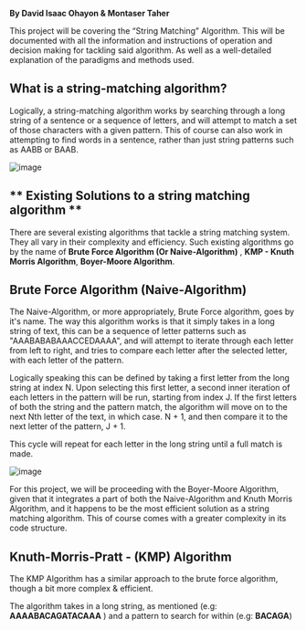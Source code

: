 **By David Isaac Ohayon & Montaser Taher**

This project will be covering the “String Matching” Algorithm. This will be documented with all the information and instructions of operation and decision making for tackling said algorithm. As well as a well-detailed explanation of the paradigms and methods used.

## **What is a string-matching algorithm?**
Logically, a string-matching algorithm works by searching through a long string of a sentence or a sequence of letters, and will attempt to match a set of those characters with a given pattern. This of course can also work in attempting to find words in a sentence, rather than just string patterns such as AABB or BAAB.

![image](https://github.com/Montaser-Taher/-string-matching/assets/147913714/749d96ed-25c3-418f-9e08-f9c230aaa43b)

## ** Existing Solutions to a string matching algorithm **
There are several existing algorithms that tackle a string matching system. They all vary in their complexity and efficiency. Such existing algorithms go by the name of **Brute Force Algorithm (Or Naive-Algorithm)** , **KMP - Knuth Morris Algorithm**, **Boyer-Moore Algorithm**.

## Brute Force Algorithm (Naive-Algorithm)
The Naive-Algorithm, or more appropriately, Brute Force algorithm, goes by it's name. The way this algorithm works is that it simply takes in a long string of text, this can be a sequence of letter patterns such as "AAABABABAAACCEDAAAA", and will attempt to iterate through each letter from left to right, and tries to compare each letter after the selected letter, with each letter of the pattern.

Logically speaking this can be defined by taking a first letter from the long string at index N. Upon selecting this first letter, a second inner iteration of each letters in the pattern will be run, starting from index J. If the first letters of both the string and the pattern match, the algorithm will move on to the next Nth letter of the text, in which case. N + 1, and then compare it to the next letter of the pattern, J + 1.

This cycle will repeat for each letter in the long string until a full match is made.

![image](https://github.com/Montaser-Taher/-string-matching/assets/147913714/4f231d52-edbf-4ff3-830f-237474e7d62a)




For this project, we will be proceeding with the Boyer-Moore Algorithm, given that it integrates a part of both the Naive-Algorithm and Knuth Morris Algorithm, and it happens to be the most efficient solution as a string matching algorithm. This of course comes with a greater complexity in its code structure.


## Knuth-Morris-Pratt - (KMP) Algorithm
The KMP Algorithm has a similar approach to the brute force algorithm, though a bit more complex & efficient.

The algorithm takes in a long string, as mentioned (e.g: **AAAABACAGATACAAA** ) and a pattern to search for within (e.g: **BACAGA**)

